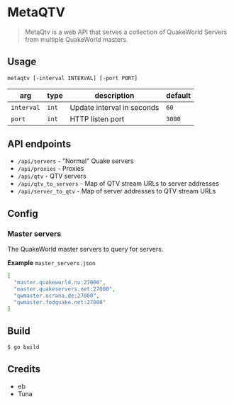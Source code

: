# MetaQTV

> MetaQtv is a web API that serves a collection of QuakeWorld Servers from multiple QuakeWorld masters.

## Usage

```sh
metaqtv [-interval INTERVAL] [-port PORT]
```

| arg        | type  | description                | default | 
|------------|-------|----------------------------|---------|
| `interval` | `int` | Update interval in seconds | `60`    | 
| `port`     | `int` | HTTP listen port           | `3000`  |

## API endpoints

* `/api/servers` - "Normal" Quake servers
* `/api/proxies` - Proxies
* `/api/qtv` - QTV servers
* `/api/qtv_to_servers` - Map of QTV stream URLs to server addresses
* `/api/server_to_qtv` - Map of server addresses to QTV stream URLs

## Config

### Master servers

The QuakeWorld master servers to query for servers.

**Example**
`master_servers.json`

```json
[
  "master.quakeworld.nu:27000",
  "master.quakeservers.net:27000",
  "qwmaster.ocrana.de:27000",
  "qwmaster.fodquake.net:27000"
]
```

## Build

```sh
$ go build
```

## Credits

* eb
* Tuna
